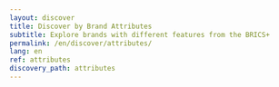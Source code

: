 ```yaml
---
layout: discover
title: Discover by Brand Attributes
subtitle: Explore brands with different features from the BRICS+
permalink: /en/discover/attributes/
lang: en
ref: attributes
discovery_path: attributes
---
```

